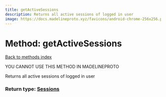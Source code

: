 ```yaml
---
title: getActiveSessions
description: Returns all active sessions of logged in user
image: https://docs.madelineproto.xyz/favicons/android-chrome-256x256.png
---
```

# Method: getActiveSessions  
[Back to methods index](index.md)


YOU CANNOT USE THIS METHOD IN MADELINEPROTO


Returns all active sessions of logged in user



### Return type: [Sessions](../types/Sessions.md)


